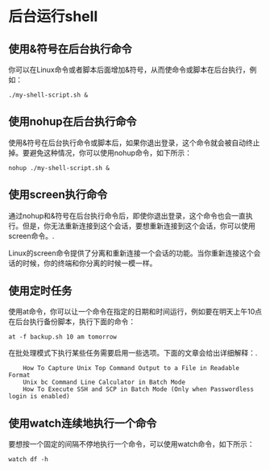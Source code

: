 # 后台运行shell

## 使用&符号在后台执行命令

你可以在Linux命令或者脚本后面增加&符号，从而使命令或脚本在后台执行，例如：

```shell
./my-shell-script.sh &
```

## 使用nohup在后台执行命令

使用&符号在后台执行命令或脚本后，如果你退出登录，这个命令就会被自动终止掉。要避免这种情况，你可以使用nohup命令，如下所示：

```shell
nohup ./my-shell-script.sh &
```

## 使用screen执行命令

通过nohup和&符号在后台执行命令后，即使你退出登录，这个命令也会一直执行。但是，你无法重新连接到这个会话，要想重新连接到这个会话，你可以使用screen命令。.

Linux的screen命令提供了分离和重新连接一个会话的功能。当你重新连接这个会话的时候，你的终端和你分离的时候一模一样。

## 使用定时任务

使用at命令，你可以让一个命令在指定的日期和时间运行，例如要在明天上午10点在后台执行备份脚本，执行下面的命令：

```shell
at -f backup.sh 10 am tomorrow
```

在批处理模式下执行某些任务需要启用一些选项。下面的文章会给出详细解释：.

```shell
    How To Capture Unix Top Command Output to a File in Readable Format
    Unix bc Command Line Calculator in Batch Mode
    How To Execute SSH and SCP in Batch Mode (Only when Passwordless login is enabled)
```

## 使用watch连续地执行一个命令

要想按一个固定的间隔不停地执行一个命令，可以使用watch命令，如下所示：

```shell
watch df -h
```

